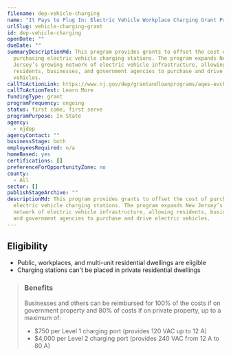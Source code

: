 ```yaml
---
filename: dep-vehicle-charging
name: "It Pays to Plug In: Electric Vehicle Workplace Charging Grant Program"
urlSlug: vehicle-charging-grant
id: dep-vehicle-charging
openDate: ""
dueDate: ""
summaryDescriptionMd: This program provides grants to offset the cost of
  purchasing electric vehicle charging stations. The program expands New
  Jersey’s growing network of electric vehicle infrastructure, allowing
  residents, businesses, and government agencies to purchase and drive electric
  vehicles.
callToActionLink: https://www.nj.gov/dep/grantandloanprograms/aqes-evcharge.htm
callToActionText: Learn More
fundingType: grant
programFrequency: ongoing
status: first come, first serve
programPurpose: In State
agency:
  - njdep
agencyContact: ""
businessStage: both
employeesRequired: n/a
homeBased: yes
certifications: []
preferenceForOpportunityZone: no
county:
  - All
sector: []
publishStageArchive: ""
descriptionMd: This program provides grants to offset the cost of purchasing
  electric vehicle charging stations. The program expands New Jersey’s growing
  network of electric vehicle infrastructure, allowing residents, businesses,
  and government agencies to purchase and drive electric vehicles.
---
```


## Eligibility

- Public, workplaces, and multi-unit residential dwellings are eligible
- Charging stations can't be placed in private residential dwellings

> ### Benefits
>
> Businesses and others can be reimbursed for 100% of the costs if on government property and 80% of costs if on private property, up to a maximum of:
>
> - $750 per Level 1 charging port (provides 120 VAC up to 12 A)
> - $4,000 per Level 2 charging port (provides 240 VAC from 12 A to 80 A)
